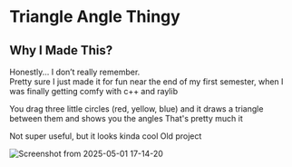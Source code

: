 # Triangle Angle Thingy

## Why I Made This?

Honestly... I don’t really remember.  
Pretty sure I just made it for fun near the end of my first semester,
when I was finally getting comfy with c++ and raylib

You drag three little circles (red, yellow, blue)
and it draws a triangle between them and shows you the angles
That's pretty much it

Not super useful, but it looks kinda cool
Old project

![Screenshot from 2025-05-01 17-14-20](https://github.com/user-attachments/assets/c1abd308-85cb-4657-98fd-efe4b0cc36db)
